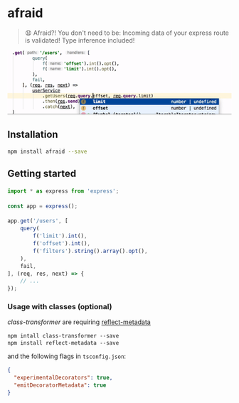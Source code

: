 # afraid
> 😧 Afraid?! You don't need to be: Incoming data  of your express route is validated!
Type inference included!

![](https://github.com/RobinBuschmann/afraid/raw/master/demos/demo.gif)

## Installation
```bash
npm install afraid --save
```

## Getting started
```typescript
import * as express from 'express';

const app = express();

app.get('/users', [
    query(
        f('limit').int(),
        f('offset').int(),
        f('filters').string().array().opt(),
    ),
    fail,
], (req, res, next) => {
    // ...
});
```

### Usage with classes (optional)

*class-transformer* are requiring [reflect-metadata](https://www.npmjs.com/package/reflect-metadata)
```
npm intall class-transformer --save
npm install reflect-metadata --save
```
and the following flags in `tsconfig.json`:
```json
{
  "experimentalDecorators": true,
  "emitDecoratorMetadata": true
}
```